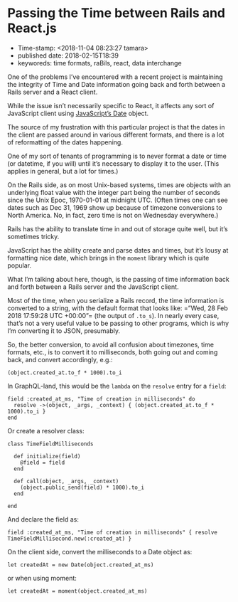 # Passing the Time between Rails and React.js

* Time-stamp: &lt;2018-11-04 08:23:27 tamara&gt;
* published date: 2018-02-15T18:39
* keyworeds: time formats, raBils, react, data interchange

One of the problems I’ve encountered with a recent project is maintaining the integrity of Time and Date information going back and forth between a Rails server and a React client.

While the issue isn’t necessarily specific to React, it affects any sort of JavaScript client using [JavaScript’s Date](https://developer.mozilla.org/en-US/docs/Web/JavaScript/Reference/Global_Objects/Date) object.

The source of my frustration with this particular project is that the dates in the client are passed around in various different formats, and there is a lot of reformatting of the dates happening.

One of my sort of tenants of programming is to never format a date or time \(or datetime, if you will\) until it’s necessary to display it to the user. \(This applies in general, but a lot for times.\)

On the Rails side, as on most Unix-based systems, times are objects with an underlying float value with the integer part being the number of seconds since the Unix Epoc, 1970-01-01 at midnight UTC. \(Often times one can see dates such as Dec 31, 1969 show up because of timezone conversions to North America. No, in fact, zero time is not on Wednesday everywhere.\)

Rails has the ability to translate time in and out of storage quite well, but it’s sometimes tricky.

JavaScript has the ability create and parse dates and times, but it’s lousy at formatting nice date, which brings in the `moment` library which is quite popular.

What I’m talking about here, though, is the passing of time information back and forth between a Rails server and the JavaScript client.

Most of the time, when you serialize a Rails record, the time information is converted to a string, with the default format that looks like: =”Wed, 28 Feb 2018 17:59:28 UTC +00:00”= \(the output of `.to_s`\). In nearly every case, that’s not a very useful value to be passing to other programs, which is why I’m converting it to JSON, presumably.

So, the better conversion, to avoid all confusion about timezones, time formats, etc., is to convert it to milliseconds, both going out and coming back, and convert accordingly, e.g.:

```text
(object.created_at.to_f * 1000).to_i
```

In GraphQL-land, this would be the `lambda` on the `resolve` entry for a `field`:

```text
field :created_at_ms, "Time of creation in milliseconds" do
  resolve ->(object, _args, _context) { (object.created_at.to_f * 1000).to_i }
end
```

Or create a resolver class:

```text
class TimeFieldMilliseconds

  def initialize(field)
    @field = field
  end

  def call(object, _args, _context)
    (object.public_send(field) * 1000).to_i
  end

end
```

And declare the field as:

```text
field :created_at_ms, "Time of creation in milliseconds" { resolve TimeFieldMillisecond.new(:created_at) }
```

On the client side, convert the milliseconds to a Date object as:

```text
let createdAt = new Date(object.created_at_ms)
```

or when using moment:

```text
let createdAt = moment(object.created_at_ms)
```

